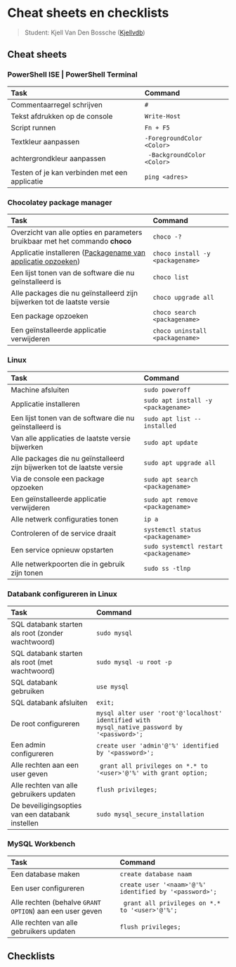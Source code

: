 # Cheat sheets en checklists

> Student: Kjell Van Den Bossche ([Kjellvdb](https://github.com/Kjellvdb))

## Cheat sheets

### PowerShell ISE | PowerShell Terminal

| Task                                          | Command                     |
| :-------------------------------------------- | :-------------------------- |
| Commentaarregel schrijven                     | `#`                         |
| Tekst afdrukken op de console                 | `Write-Host`                |
| Script runnen                                 | `Fn + F5`                   |
| Textkleur aanpassen                           | `-ForegroundColor <Color>`  |
| achtergrondkleur aanpassen                    | ` -BackgroundColor <Color>` |
| Testen of je kan verbinden met een applicatie | `ping <adres>`              |

### Chocolatey package manager

| Task                                                                                                       | Command                          |
| :--------------------------------------------------------------------------------------------------------- | :------------------------------- |
| Overzicht van alle opties en parameters bruikbaar met het commando **choco**                               | `choco -?`                       |
| Applicatie installeren ([Packagename van applicatie opzoeken](https://community.chocolatey.org/packages/)) | `choco install -y <packagename>` |
| Een lijst tonen van de software die nu geïnstalleerd is                                                    | `choco list`                     |
| Alle packages die nu geïnstalleerd zijn bijwerken tot de laatste versie                                    | `choco upgrade all`              |
| Een package opzoeken                                                                                       | `choco search <packagename>`     |
| Een geïnstalleerde applicatie verwijderen                                                                  | `choco uninstall <packagename>`  |

### Linux

| Task                                                                    | Command                                |
| :---------------------------------------------------------------------- | :------------------------------------- |
| Machine afsluiten                                                       | `sudo poweroff`                        |
| Applicatie installeren                                                  | `sudo apt install -y <packagename>`    |
| Een lijst tonen van de software die nu geïnstalleerd is                 | `sudo apt list --installed`            |
| Van alle applicaties de laatste versie bijwerken                        | `sudo apt update`                      |
| Alle packages die nu geïnstalleerd zijn bijwerken tot de laatste versie | `sudo apt upgrade all`                 |
| Via de console een package opzoeken                                     | `sudo apt search <packagename>`        |
| Een geïnstalleerde applicatie verwijderen                               | `sudo apt remove <packagename>`        |
| Alle netwerk configuraties tonen                                        | `ip a`                                 |
| Controleren of de service draait                                        | `systemctl status <packagename>`       |
| Een service opnieuw opstarten                                           | `sudo systemctl restart <packagename>` |
| Alle netwerkpoorten die in gebruik zijn tonen                           | `sudo ss -tlnp`                        |

### Databank configureren in Linux

| Task                                              | Command                                                                                      |
| :------------------------------------------------ | :------------------------------------------------------------------------------------------- |
| SQL databank starten als root (zonder wachtwoord) | `sudo mysql`                                                                                 |
| SQL databank starten als root (met wachtwoord)    | `sudo mysql -u root -p`                                                                      |
| SQL databank gebruiken                            | `use mysql`                                                                                  |
| SQL databank afsluiten                            | `exit;`                                                                                      |
| De root configureren                              | `mysql alter user 'root'@'localhost' identified with mysql_native_password by '<password>';` |
| Een admin configureren                            | `create user 'admin'@'%' identified by '<password>';`                                        |
| Alle rechten aan een user geven                   | ` grant all privileges on *.* to '<user>'@'%' with grant option;`                            |
| Alle rechten van alle gebruikers updaten          | `flush privileges;`                                                                          |
| De beveiligingsopties van een databank instellen  | `sudo mysql_secure_installation`                                                             |

### MySQL Workbench

| Task                                                     | Command                                                |
| :------------------------------------------------------- | :----------------------------------------------------- |
| Een database maken                                       | `create database naam`                                 |
| Een user configureren                                    | `create user '<naam>'@'%' identified by '<password>';` |
| Alle rechten (behalve `GRANT OPTION`) aan een user geven | ` grant all privileges on *.* to '<user>'@'%';`        |
| Alle rechten van alle gebruikers updaten                 | `flush privileges;`                                    |

## Checklists
